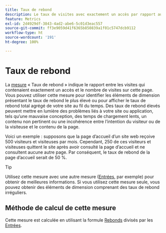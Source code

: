 ```yaml
---
title: Taux de rebond
description: Le taux de visites avec exactement un accès par rapport aux entrées.
feature: Metrics
exl-id: 2d4929df-3843-4ad2-abe6-5c01d3eac557
source-git-commit: ff3e9059d41f6365b850839a1f01c5747dcb9112
workflow-type: ht
source-wordcount: '191'
ht-degree: 100%

---
```


# Taux de rebond

La [mesure](overview.md) « Taux de rebond » indique le rapport entre les visites qui contenaient exactement un accès et le nombre de visites sur cette page. Vous pouvez utiliser cette mesure pour identifier les éléments de dimension présentant le taux de rebond le plus élevé ou pour afficher le taux de rebond total agrégé de votre site au fil du temps. Des taux de rebond élevés peuvent mettre en lumière des problèmes liés à votre site ou application, tels qu’une mauvaise conception, des temps de chargement lents, un contenu non pertinent ou une incohérence entre l’intention du visiteur ou de la visiteuse et le contenu de la page.

Voici un exemple : supposons que la page d’accueil d’un site web reçoive 500 visiteurs et visiteuses par mois. Cependant, 250 de ces visiteurs et visiteuses quittent le site après avoir consulté la page d’accueil et ne consultent aucune autre page. Par conséquent, le taux de rebond de la page d’accueil serait de 50 %.

>[!TIP]
>
>Utilisez cette mesure avec une autre mesure ([Entrées](entries.md), par exemple) pour obtenir de meilleures informations. Si vous utilisez cette mesure seule, vous pouvez obtenir des éléments de dimension comprenant des taux de rebond irréguliers.

## Méthode de calcul de cette mesure

Cette mesure est calculée en utilisant la formule [Rebonds](bounces.md) divisés par les [Entrées](entries.md).
